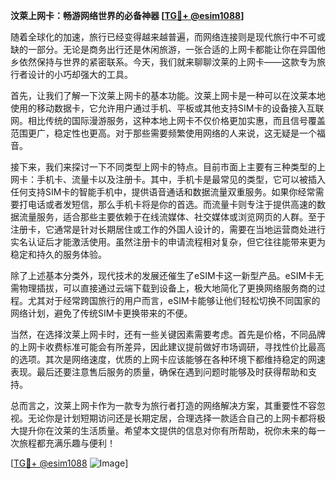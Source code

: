 **汶萊上网卡：畅游网络世界的必备神器 [[TG💪+ @esim1088](https://t.me/s/esim1088)]**

随着全球化的加速，旅行已经变得越来越普遍，而网络连接则是现代旅行中不可或缺的一部分。无论是商务出行还是休闲旅游，一张合适的上网卡都能让你在异国他乡依然保持与世界的紧密联系。今天，我们就来聊聊汶莱的上网卡——这款专为旅行者设计的小巧却强大的工具。

首先，让我们了解一下汶莱上网卡的基本功能。汶莱上网卡是一种可以在汶莱本地使用的移动数据卡，它允许用户通过手机、平板或其他支持SIM卡的设备接入互联网。相比传统的国际漫游服务，这种本地上网卡不仅价格更加实惠，而且信号覆盖范围更广，稳定性也更高。对于那些需要频繁使用网络的人来说，这无疑是一个福音。

接下来，我们来探讨一下不同类型上网卡的特点。目前市面上主要有三种类型的上网卡：手机卡、流量卡以及注册卡。其中，手机卡是最常见的类型，它可以被插入任何支持SIM卡的智能手机中，提供语音通话和数据流量双重服务。如果你经常需要打电话或者发短信，那么手机卡将是你的首选。而流量卡则专注于提供高速的数据流量服务，适合那些主要依赖于在线流媒体、社交媒体或浏览网页的人群。至于注册卡，它通常是针对长期居住或工作的外国人设计的，需要在当地运营商处进行实名认证后才能激活使用。虽然注册卡的申请流程相对复杂，但它往往能带来更为稳定和持久的服务体验。

除了上述基本分类外，现代技术的发展还催生了eSIM卡这一新型产品。eSIM卡无需物理插拔，可以直接通过云端下载到设备上，极大地简化了更换网络服务商的过程。尤其对于经常跨国旅行的用户而言，eSIM卡能够让他们轻松切换不同国家的网络计划，避免了传统SIM卡更换带来的不便。

当然，在选择汶莱上网卡时，还有一些关键因素需要考虑。首先是价格，不同品牌的上网卡收费标准可能会有所差异，因此建议提前做好市场调研，寻找性价比最高的选项。其次是网络速度，优质的上网卡应该能够在各种环境下都维持稳定的网速表现。最后还要注意售后服务的质量，确保在遇到问题时能够及时获得帮助和支持。

总而言之，汶莱上网卡作为一款专为旅行者打造的网络解决方案，其重要性不容忽视。无论你是计划短期访问还是长期定居，合理选择一款适合自己的上网卡都将极大提升你在汶莱的生活质量。希望本文提供的信息对你有所帮助，祝你未来的每一次旅程都充满乐趣与便利！

[[TG💪+ @esim1088](https://t.me/s/esim1088) ![Image](https://i.postimg.cc/4NQfJmqS/Snipaste-2025-05-13-00-14-12.png)]